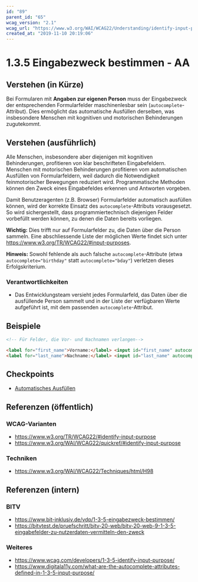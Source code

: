 ```yaml
---
id: "89"
parent_id: "65"
wcag_version: "2.1"
wcag_url: "https://www.w3.org/WAI/WCAG22/Understanding/identify-input-purpose.html"
created_at: "2019-11-10 20:19:06"
---
```


# 1.3.5 Eingabezweck bestimmen - AA

## Verstehen (in Kürze)

Bei Formularen mit **Angaben zur eigenen Person** muss der Eingabezweck der entsprechenden Formularfelder maschinenlesbar sein (`autocomplete`-Attribut). Dies ermöglicht das automatische Ausfüllen derselben, was insbesondere Menschen mit kognitiven und motorischen Behinderungen zugutekommt.

## Verstehen (ausführlich)

Alle Menschen, insbesondere aber diejenigen mit kognitiven Behinderungen, profitieren von klar beschrifteten Eingabefeldern. Menschen mit motorischen Behinderungen profitieren vom automatischen Ausfüllen von Formularfeldern, weil dadurch die Notwendigkeit feinmotorischer Bewegungen reduziert wird. Programmatische Methoden können den Zweck eines Eingabefeldes erkennen und Antworten vorgeben.

Damit Benutzeragenten (z.B. Browser) Formularfelder automatisch ausfüllen können, wird der korrekte Einsatz des `autocomplete`-Attributs vorausgesetzt. So wird sichergestellt, dass programmiertechnisch diejenigen Felder vorbefüllt werden können, zu denen die Daten bereits vorliegen.

**Wichtig:** Dies trifft nur auf Formularfelder zu, die Daten über die Person sammeln. Eine abschliessende Liste der möglichen Werte findet sich unter <https://www.w3.org/TR/WCAG22/#input-purposes>.

**Hinweis:** Sowohl fehlende als auch falsche `autocomplete`-Attribute (etwa `autocomplete="birthday"` statt `autocomplete="bday"`) verletzen dieses Erfolgskriterium.

### Verantwortlichkeiten

- Das Entwicklungsteam versieht jedes Formularfeld, das Daten über die ausfüllende Person sammelt und in der Liste der verfügbaren Werte aufgeführt ist, mit dem passenden `autocomplete`-Attribut.

## Beispiele

```html
<!-- Für Felder, die Vor- und Nachnamen verlangen-->

<label for="first_name">Vorname:</label> <input id="first_name" autocomplete="given-name" />
<label for="last_name">Nachname:</label> <input id="last_name" autocomplete="family-name" />
```

## Checkpoints

- [Automatisches Ausfüllen](automatisches-ausfuellen)

## Referenzen (öffentlich)

### WCAG-Varianten
- <https://www.w3.org/TR/WCAG22/#identify-input-purpose>
- <https://www.w3.org/WAI/WCAG22/quickref/#identify-input-purpose>

### Techniken
- <https://www.w3.org/WAI/WCAG22/Techniques/html/H98>

## Referenzen (intern)

### BITV
- <https://www.bit-inklusiv.de/vdp/1-3-5-eingabezweck-bestimmen/>
- <https://bitvtest.de/pruefschritt/bitv-20-web/bitv-20-web-9-1-3-5-eingabefelder-zu-nutzerdaten-vermitteln-den-zweck>

### Weiteres
- <https://www.wcag.com/developers/1-3-5-identify-input-purpose/>
- <https://www.digitala11y.com/what-are-the-autocomplete-attributes-defined-in-1-3-5-input-purpose/>
